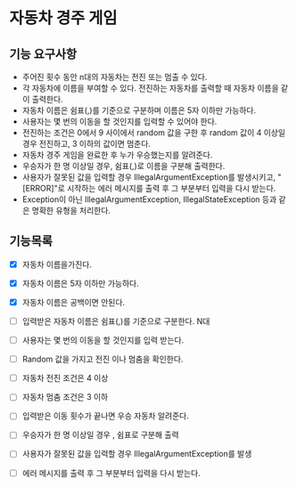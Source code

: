 # 자동차 경주 게임

## 기능 요구사항
- 주어진 횟수 동안 n대의 자동차는 전진 또는 멈출 수 있다.
- 각 자동차에 이름을 부여할 수 있다. 전진하는 자동차를 출력할 때 자동차 이름을 같이 출력한다.
- 자동차 이름은 쉼표(,)를 기준으로 구분하며 이름은 5자 이하만 가능하다.
- 사용자는 몇 번의 이동을 할 것인지를 입력할 수 있어야 한다.
- 전진하는 조건은 0에서 9 사이에서 random 값을 구한 후 random 값이 4 이상일 경우 전진하고, 3 이하의 값이면 멈춘다.
- 자동차 경주 게임을 완료한 후 누가 우승했는지를 알려준다.
- 우승자가 한 명 이상일 경우, 쉼표(,)로 이름을 구분해 출력한다.
- 사용자가 잘못된 값을 입력할 경우 IllegalArgumentException를 발생시키고, "[ERROR]"로 시작하는 에러 메시지를 출력 후 그 부분부터 입력을 다시 받는다.
- Exception이 아닌 IllegalArgumentException, IllegalStateException 등과 같은 명확한 유형을 처리한다.


## 기능목록
- [x] 자동차 이름을가진다.
- [x] 자동차 이름은 5자 이하만 가능하다.
- [x] 자동차 이름은 공백이면 안된다.
- [ ] 입력받은 자동차 이름은 쉼표(,)를 기준으로 구분한다. N대
- [ ] 사용자는 몇 번의 이동을 할 것인지를 입력 받는다.
- [ ] Random 값을 가지고 전진 이나 멈춤을 확인한다.
- [ ] 자동차 전진 조건은 4 이상
- [ ] 자동차 멈춤 조건은 3 이하
- [ ] 입력받은 이동 횟수가 끝나면 우승 자동차 알려준다.
- [ ] 우승자가 한 명 이상일 경우 , 쉼표로 구분해 출력
- [ ] 사용자가 잘못된 값을 입력할 경우 IllegalArgumentException를 발생
- [ ] 에러 메시지를 출력 후 그 부분부터 입력을 다시 받는다.




